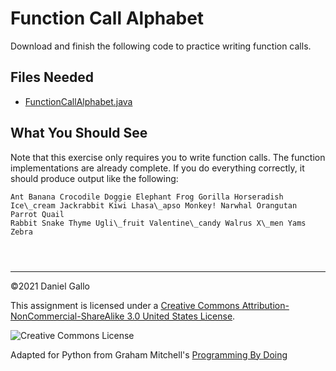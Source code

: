 # Function Call Alphabet


Download and finish the following code to practice writing function
calls.


## Files Needed


* [FunctionCallAlphabet.java](examples/FunctionCallAlphabet.java)


What You Should See
-------------------


Note that this exercise only requires you to write function calls.
The function implementations are already complete. If you do everything
correctly, it should produce output like the following:



```
Ant Banana Crocodile Doggie Elephant Frog Gorilla Horseradish 
Ice\_cream Jackrabbit Kiwi Lhasa\_apso Monkey! Narwhal Orangutan Parrot Quail 
Rabbit Snake Thyme Ugli\_fruit Valentine\_candy Walrus X\_men Yams Zebra

```


```



```



---


©2021 Daniel Gallo


This assignment is licensed under a
[Creative Commons Attribution-NonCommercial-ShareAlike 3.0 United States License](https://creativecommons.org/licenses/by-nc-sa/3.0/us/deed.en_US).  

![Creative Commons License](images/by-nc-sa.png)





Adapted for Python from Graham Mitchell's [Programming By Doing](https://programmingbydoing.com/)